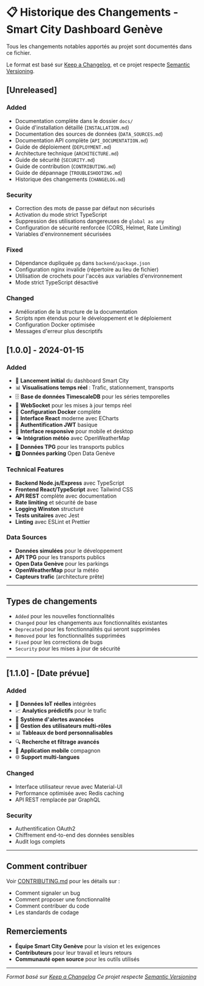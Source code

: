 # 📋 Historique des Changements - Smart City Dashboard Genève

Tous les changements notables apportés au projet sont documentés dans ce fichier.

Le format est basé sur [Keep a Changelog](https://keepachangelog.com/en/1.0.0/),
et ce projet respecte [Semantic Versioning](https://semver.org/spec/v2.0.0.html).

## [Unreleased]

### Added
- Documentation complète dans le dossier `docs/`
- Guide d'installation détaillé (`INSTALLATION.md`)
- Documentation des sources de données (`DATA_SOURCES.md`)
- Documentation API complète (`API_DOCUMENTATION.md`)
- Guide de déploiement (`DEPLOYMENT.md`)
- Architecture technique (`ARCHITECTURE.md`)
- Guide de sécurité (`SECURITY.md`)
- Guide de contribution (`CONTRIBUTING.md`)
- Guide de dépannage (`TROUBLESHOOTING.md`)
- Historique des changements (`CHANGELOG.md`)

### Security
- Correction des mots de passe par défaut non sécurisés
- Activation du mode strict TypeScript
- Suppression des utilisations dangereuses de `global as any`
- Configuration de sécurité renforcée (CORS, Helmet, Rate Limiting)
- Variables d'environnement sécurisées

### Fixed
- Dépendance dupliquée `pg` dans `backend/package.json`
- Configuration nginx invalide (répertoire au lieu de fichier)
- Utilisation de crochets pour l'accès aux variables d'environnement
- Mode strict TypeScript désactivé

### Changed
- Amélioration de la structure de la documentation
- Scripts npm étendus pour le développement et le déploiement
- Configuration Docker optimisée
- Messages d'erreur plus descriptifs

## [1.0.0] - 2024-01-15

### Added
- 🚀 **Lancement initial** du dashboard Smart City
- 📊 **Visualisations temps réel** : Trafic, stationnement, transports
- 🗄️ **Base de données TimescaleDB** pour les séries temporelles
- 🔌 **WebSocket** pour les mises à jour temps réel
- 🐳 **Configuration Docker** complète
- 🎨 **Interface React** moderne avec ECharts
- 🔐 **Authentification JWT** basique
- 📱 **Interface responsive** pour mobile et desktop
- 🌤️ **Intégration météo** avec OpenWeatherMap
- 🚌 **Données TPG** pour les transports publics
- 🅿️ **Données parking** Open Data Genève

### Technical Features
- **Backend Node.js/Express** avec TypeScript
- **Frontend React/TypeScript** avec Tailwind CSS
- **API REST** complète avec documentation
- **Rate limiting** et sécurité de base
- **Logging Winston** structuré
- **Tests unitaires** avec Jest
- **Linting** avec ESLint et Prettier

### Data Sources
- **Données simulées** pour le développement
- **API TPG** pour les transports publics
- **Open Data Genève** pour les parkings
- **OpenWeatherMap** pour la météo
- **Capteurs trafic** (architecture prête)

---

## Types de changements

- `Added` pour les nouvelles fonctionnalités
- `Changed` pour les changements aux fonctionnalités existantes
- `Deprecated` pour les fonctionnalités qui seront supprimées
- `Removed` pour les fonctionnalités supprimées
- `Fixed` pour les corrections de bugs
- `Security` pour les mises à jour de sécurité

---

## [1.1.0] - [Date prévue]

### Added
- 🔄 **Données IoT réelles** intégrées
- 📈 **Analytics prédictifs** pour le trafic
- 🔔 **Système d'alertes avancées**
- 👥 **Gestion des utilisateurs multi-rôles**
- 📊 **Tableaux de bord personnalisables**
- 🔍 **Recherche et filtrage avancés**
- 📱 **Application mobile** compagnon
- 🌐 **Support multi-langues**

### Changed
- Interface utilisateur revue avec Material-UI
- Performance optimisée avec Redis caching
- API REST remplacée par GraphQL

### Security
- Authentification OAuth2
- Chiffrement end-to-end des données sensibles
- Audit logs complets

---

## Comment contribuer

Voir [CONTRIBUTING.md](CONTRIBUTING.md) pour les détails sur :
- Comment signaler un bug
- Comment proposer une fonctionnalité
- Comment contribuer du code
- Les standards de codage

## Remerciements

- **Équipe Smart City Genève** pour la vision et les exigences
- **Contributeurs** pour leur travail et leurs retours
- **Communauté open source** pour les outils utilisés

---

*Format basé sur [Keep a Changelog](https://keepachangelog.com/en/1.0.0/)*
*Ce projet respecte [Semantic Versioning](https://semver.org/spec/v2.0.0.html)*
